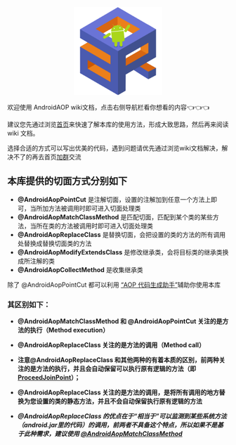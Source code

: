 <div align="center">
    <img src="../assets/web_logo.svg" width="200" height="200"/>
</div>



欢迎使用 AndroidAOP wiki文档，点击右侧导航栏看你想看的内容👈👈👈

建议您先通过浏览[首页](https://github.com/FlyJingFish/AndroidAOP?tab=readme-ov-file#%E6%AD%A4%E5%A4%96%E6%9C%AC%E5%BA%93%E4%B9%9F%E5%90%8C%E6%A0%B7%E6%94%AF%E6%8C%81%E8%AE%A9%E4%BD%A0%E8%87%AA%E5%B7%B1%E5%81%9A%E5%88%87%E9%9D%A2%E5%AE%9E%E7%8E%B0%E8%B5%B7%E6%9D%A5%E9%9D%9E%E5%B8%B8%E7%AE%80%E5%8D%95)来快速了解本库的使用方法，形成大致思路，然后再来阅读 wiki 文档。

选择合适的方式可以写出优美的代码，遇到问题请优先通过浏览wiki文档解决，解决不了的再去首页[加群](https://github.com/FlyJingFish/AndroidAOP?tab=readme-ov-file#%E8%81%94%E7%B3%BB%E6%96%B9%E5%BC%8F)交流

## 本库提供的切面方式分别如下

- **@AndroidAopPointCut** 是注解切面，设置的注解加到任意一个方法上即可，当所加方法被调用时即可进入切面处理类
- **@AndroidAopMatchClassMethod** 是匹配切面，匹配到某个类的某些方法，当所在类的方法被调用时即可进入切面处理类
- **@AndroidAopReplaceClass** 是替换切面，会把设置的类的方法的所有调用处替换成替换切面类的方法
- **@AndroidAopModifyExtendsClass** 是修改继承类，会将目标类的继承类换成所注解的类
- **@AndroidAopCollectMethod** 是收集继承类

除了 @AndroidAopPointCut 都可以利用 [“AOP 代码生成助手”](AOP_Helper/)辅助你使用本库

### 其区别如下：
- **@AndroidAopMatchClassMethod 和 @AndroidAopPointCut 关注的是方法的执行（Method execution）**

- **@AndroidAopReplaceClass 关注的是方法的调用（Method call）**

- **注意@AndroidAopReplaceClass 和其他两种的有着本质的区别，前两种关注的是方法的执行，并且会自动保留可以执行原有逻辑的方法（即[ProceedJoinPoint](ProceedJoinPoint/)）；**

- **@AndroidAopReplaceClass 关注的是方法的调用，是将所有调用的地方替换为您设置的类的静态方法，并且不会自动保留执行原有逻辑的方法**

- **_@AndroidAopReplaceClass 的优点在于“相当于”可以监测到某些系统方法（android.jar里的代码）的调用，前两者不具备这个特点，所以如果不是基于此种需求，建议使用 [@AndroidAopMatchClassMethod](AndroidAopMatchClassMethod/)_**

